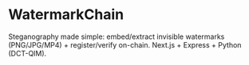 # WatermarkChain
Steganography made simple: embed/extract invisible watermarks (PNG/JPG/MP4) + register/verify on-chain. Next.js + Express + Python (DCT-QIM).

